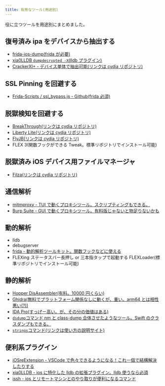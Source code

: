 ```yaml
---
title: 有用なツール(用途別)
---
```


役に立つツールを用途別にまとめました。

## 復号済み ipa をデバイスから抽出する

- [frida-ios-dump(frida が必要)](https://github.com/AloneMonkey/frida-ios-dump)
- [xia0LLDB `dumpdecrypted -X`(lldb プラグイン)](https://github.com/4ch12dy/xia0LLDB#dumpdecrypted-20190922)
- [CrackerXI+ - デバイス単体で抽出可能(リンクは cydia リポジトリ)](http://pokego2.com/)

## SSL Pinning を回避する

- [Frida-Scripts / ssl_bypass.js - Github(frida 必須)](https://github.com/machoreverser/Frida-Scripts/blob/master/ssl_bypass.js)

## 脱獄検知を回避する

- [BreakThrough(リンクは cydia リポジトリ)](http://ftp.sident.net/cydia-beta)
- [Liberty Lite(リンクは cydia リポジトリ)](https://ryleyangus.com/repo)
- [FlyJB(リンクは cydia リポジトリ)](https://repo.xsf1re.kr/)
- FLEX 3(関数フックができる Tweak。標準リポジトリでインストール可能)

## 脱獄済み iOS デバイス用ファイルマネージャ

- [Filza(リンクは cydia リポジトリ)](http://tigisoftware.com/cydia/)

## 通信解析

- [mitmproxy - TUI で動くプロキシツール。スクリプティングもできる。](https://mitmproxy.org/)
- [Burp Suite - GUI で動くプロキシツール。有料版じゃないと物足りないかも](https://portswigger.net/burp)

## 動的解析

- lldb
- debugserver
- [frida - 動的解析ツールキット。関数フックなどに使える](https://frida.re/)
- FLEXing ステータスバー長押し or 三本指タップで起動する FLEXLoader(標準リポジトリでインストール可能)

## 静的解析

- [Hopper DisAssembler(有料。10000 円くらい)](https://www.hopperapp.com/)
- [Ghidra(無料でプラットフォーム関係なしに動くが、重い。arm64 とは相性悪い(?))](https://ghidra-sre.org/)
- [IDA Pro(すっげー高い。が、その分の価値はある)](https://www.hex-rays.com/)
- [`dsdump`コマンド nm と class-dump 合体させたようなツール。Swift のクラスダンプもできる。](https://github.com/DerekSelander/dsdump)
- [`strings`コマンド(リンクは使い方の説明サイト)](https://kazmax.zpp.jp/cmd/s/strings.1.html)

## 便利系プラグイン

- [iOSreExtension - VSCode で色々できるようになる！これ一個で結構解決したりする](https://github.com/co2333/iosreextension)
- [xia0LLDB - ios に特化した lldb の拡張プラグイン。lldb 使うなら必須](https://github.com/4ch12dy/xia0LLDB)
- [issh - ios とリモートマシンとのやり取りが便利になるコマンド](https://github.com/4ch12dy/issh)
